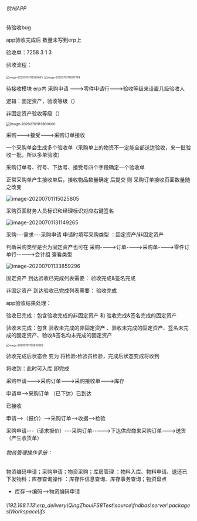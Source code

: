 ###### 钦州APP

待验收bug

app验收完成后 数量未写到erp上

验收单：7258 3 1 3

验收流程：

<img src="D:\Work\Note\log\July\7_1.assets\image-20200701113540685.png" alt="image-20200701113540685" style="zoom:50%;" />

<img src="D:\Work\Note\log\July\7_1.assets\image-20200701113817789.png" alt="image-20200701113817789" style="zoom:50%;" />

待接收模块  erp内  采购申请 --->零件申请行--->验收等级来设置几级验收人    

逻辑：固定资产，验收等级（）

非固定资产验收等级（）

<img src="D:\Work\Note\log\July\7_1.assets\image-20200701113900600.png" alt="image-20200701113900600" style="zoom:67%;" />

采购--->接受--->采购订单接收

一个采购单会生成多个验收单（采购单上的物资不一定能全部送达验收，来一批验收一批，所以多单验收）

采购订单号、行号、下达号、接受号四个字段确定一个验收单

正常采购单产生接收单后，接收物品数量确定 后提交  则  采购订单接收页面数量随之改变

![image-20200701115025805](D:\Work\Note\log\July\7_1.assets\image-20200701115025805.png)

采购页面财务人员标识和经理标识对应右键签名

![image-20200701131149265](D:\Work\Note\log\July\7_1.assets\image-20200701131149265.png)

采购---需求---采购申请 申请时填写采购类型 ：固定资产/非固定资产

判断采购类型是否为固定资产也可在   采购---->订单---->采购单---->零件订单行----->会计组   查看类型

![image-20200701133859296](D:\Work\Note\log\July\7_1.assets\image-20200701133859296.png)

固定资产  到达验收已完成列表需要：   验收完成&签名完成

非固定资产 到达验收已完成列表需要： 验收完成

app验收结果处理：

验收已完成：包含验收完成的非固定资产     和   验收完成&签名完成的固定资产

验收未完成：包含 验收未完成的非固定资产  、验收未完成的固定资产、签名未完成的固定资产、验收&签名均未完成的固定资产

<img src="D:\Work\Note\log\July\7_1.assets\image-20200701132633063.png" alt="image-20200701132633063" style="zoom:50%;" />

验收完成后状态会 变为 将检验:检验员检验，完成后状态变成将收到

将收到：此时可入库 即完成

采购申请--->采购订单--->采购接收单--->库存

申请单-->采购订单 （已下达）已到达

已接收

申请-->（报价）-->采购订单-->收据-->检验

​			采购申请---（请求报价）---采购订单----->下达供应商来采购订单--->送货（产生收货单）

###### 物资管理操作手册：

物资编码申请；采购申请；物资采购；库房管理 ：物料入库、物料申请、退还已下发物料；库存查询操作  ：库存件信息查询、库存事务查询；物资盘点

- 库存-->编码-->物资编码申请

  

###### \\192.168.1.13\erp_delivery\QingZhouIFS8Test\source\fndbas\server\packages\Workspace\ifs